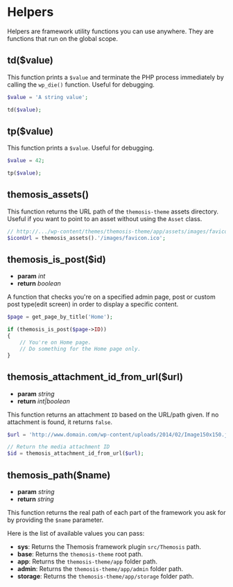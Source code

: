 Helpers
=======

Helpers are framework utility functions you can use anywhere. They are functions that run on the global scope.

## td($value)

This function prints a `$value` and terminate the PHP process immediately by calling the `wp_die()` function. Useful for debugging.

```php
$value = 'A string value';

td($value);
```

## tp($value)

This function prints a `$value`. Useful for debugging.

```php
$value = 42;

tp($value);
```

## themosis_assets()

This function returns the URL path of the `themosis-theme` assets directory. Useful if you want to point to an asset without using the `Asset` class.

```php
// http://.../wp-content/themes/themosis-theme/app/assets/images/favicon.ico
$iconUrl = themosis_assets().'/images/favicon.ico';
```

## themosis_is_post($id)

* **param** _int_
* **return** _boolean_

A function that checks you're on a specified admin page, post or custom post type(edit screen) in order to display a specific content.

```php
$page = get_page_by_title('Home');

if (themosis_is_post($page->ID))
{
	// You're on Home page.
	// Do something for the Home page only.
}
```

## themosis_attachment_id_from_url($url)

* **param** _string_
* **return** _int|boolean_

This function returns an attachment `ID` based on the URL/path given. If no attachment is found, it returns `false`.

```php
$url = 'http://www.domain.com/wp-content/uploads/2014/02/Image150x150.jpg';

// Return the media attachment ID
$id = themosis_attachment_id_from_url($url);
```

## themosis_path($name)

* **param** _string_
* **return** _string_

This function returns the real path of each part of the framework you ask for by providing the `$name` parameter.

Here is the list of available values you can pass:

* **sys**: Returns the Themosis framework plugin `src/Themosis` path.
* **base**: Returns the `themosis-theme` root path.
* **app**: Returns the `themosis-theme/app` folder path.
* **admin**: Returns the `themosis-theme/app/admin` folder path.
* **storage**: Returns the `themosis-theme/app/storage` folder path.


